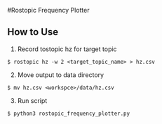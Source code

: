 #Rostopic Frequency Plotter

## How to Use
1. Record tostopic hz for target topic
```
$ rostopic hz -w 2 <target_topic_name> > hz.csv
```
2. Move output to data directory
```
$ mv hz.csv <workspce>/data/hz.csv
```
3. Run script
```
$ python3 rostopic_frequency_plotter.py
```